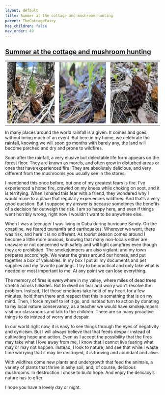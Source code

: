 ```yaml
---
layout: default
title: Summer at the cottage and mushroom hunting
parent: TheCottageFairy
has_children: false
nav_order: 49
---
```


## [Summer at the cottage and mushroom hunting](https://www.youtube.com/watch?v=U228_sx7Yz0)

<div>
<table align="center">
	<tr>
		<td align="center">
			<img src="../../assets/cottage_fairy_ai_generated_photos/Summer_at_the_cottage_and_mushroom_hunting-[U228_sx7Yz0]/generated_00.png" height="200" width="200"/>
		</td>
		<td align="center">
			<img src="../../assets/cottage_fairy_ai_generated_photos/Summer_at_the_cottage_and_mushroom_hunting-[U228_sx7Yz0]/generated_01.png" height="200" width="200"/>
		</td>
		<td align="center">
			<img src="../../assets/cottage_fairy_ai_generated_photos/Summer_at_the_cottage_and_mushroom_hunting-[U228_sx7Yz0]/generated_02.png" height="200" width="200"/>
		</td>
	</tr>
</table>
</div>

In many places around the world rainfall is a given. It comes and goes without being much of an event. But here in my home, we celebrate the rainfall, knowing we will soon go months with barely any, the land will become parched and dry and prone to wildfires.

Soon after the rainfall, a very elusive but delectable life form appears on the forest floor. They are known as morels, and often grow in disturbed areas or ones that have experienced fire. They are absolutely delicious, and very different from the mushrooms you usually see in the stores.

I mentioned this once before, but one of my greatest fears is fire. I’ve experienced a home fire, crawled on my knees while choking on soot, and it is terrifying. When I shared this fear with a friend, they wondered why I would move to a place that regularly experiences wildfires. And that’s a very good question. But I suppose my answer is because sometimes the benefits of a decision far outweigh the risk. I am so happy here, and even if things went horribly wrong, right now I wouldn’t want to be anywhere else.

When I was a teenager I was living in Cuba during hurricane Sandy. On the coastline, we feared tsunami’s and earthquakes. Wherever we went, there was risk, and here it is no different. As tourist season comes around I become a little more anxious, knowing that many non-locals either are unaware or not concerned with safety and will light campfires even though they are prohibited. The smokejumpers are also vigilant, and my town prepares accordingly. We water the grass around our homes, and put together a box of valuables. In my box I put all my documents and pet supplies and my favorite paintings. I try to be practical and only take what is needed or most important to me. At any point we can lose everything.

The memory of fires is everywhere in my valley, where miles of dead trees stretch across hillsides. But to dwell on fear and worry won't resolve the problem. Instead, I let those emotions take hold of my heart for a few minutes, hold them there and respect that this is something that is on my mind. Then, I force myself to let it go, and instead turn to action by donating to my local nature conservancy, as a teacher we would have smokejumpers visit our classrooms and talk to the children. There are so many proactive things to do instead of worry and despair.

In our world right now, it is easy to see things through the eyes of negativity and cynicism. But I will always believe that that feeds despair instead of cultivating hope and action. Even as I accept the possibility that the fires may take what I love away from me, I know that I cannot live fearing what may or may not happen. Instead, I look to nature, and see that while I waste time worrying that it may be destroyed, it is thriving and abundant and alive.

With wildfires come new plants and undergrowth that feed the animals, a variety of plants that thrive in ashy soil, and, of course, delicious mushrooms. In destruction I chose to build hope. And enjoy the delicacy’s nature has to offer.

I hope you have a lovely day or night.
